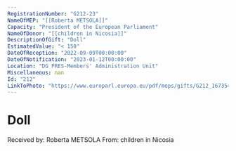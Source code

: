 ```yaml
---
RegistrationNumber: "G212-23"
NameOfMEP: "[[Roberta METSOLA]]"
Capacity: "President of the European Parliament"
NameOfDonor: "[[children in Nicosia]]"
DescriptionOfGift: "Doll"
EstimatedValue: "< 150"
DateOfReception: "2022-09-09T00:00:00"
DateOfNotification: "2023-01-12T00:00:00"
Location: "DG PRES-Members' Administration Unit"
Miscellaneous: nan
Id: "212"
LinkToPhoto: "https://www.europarl.europa.eu/pdf/meps/gifts/G212_1673540317282.jpg#"
---
```


# Doll

Received by: Roberta METSOLA
From: children in Nicosia
